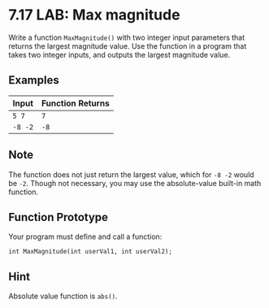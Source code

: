 # 7.17 LAB: Max magnitude
Write a function `MaxMagnitude()` with two integer input parameters that
returns the largest magnitude value.
Use the function in a program that takes two integer inputs,
and outputs the largest magnitude value.

## Examples
Input | Function Returns
--- | ---
`5 7` | `7`
`-8 -2` | `-8`

## Note
The function does not just return the largest value,
which for `-8 -2` would be `-2`.
Though not necessary, you may use the absolute-value built-in math function.

## Function Prototype
Your program must define and call a function:
```
int MaxMagnitude(int userVal1, int userVal2);
```

## Hint
Absolute value function is `abs()`.